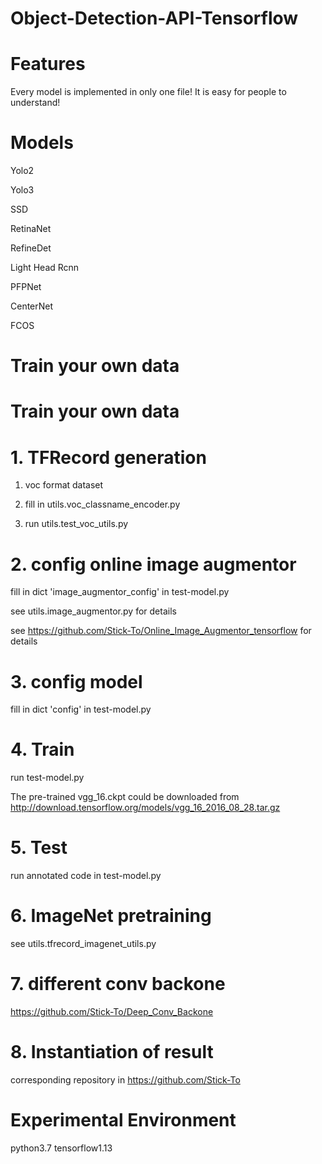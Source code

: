 # Object-Detection-API-Tensorflow

# Features
Every model is implemented in only one file!   It is easy for people to understand!

# Models

Yolo2

Yolo3

SSD

RetinaNet

RefineDet

Light Head Rcnn

PFPNet

CenterNet

FCOS

# Train your own data
# Train your own data
# 1. TFRecord generation

1) voc format dataset

2) fill in utils.voc_classname_encoder.py

3) run utils.test_voc_utils.py

# 2. config online image augmentor

fill in dict 'image_augmentor_config' in test-model.py

see utils.image_augmentor.py for details

see https://github.com/Stick-To/Online_Image_Augmentor_tensorflow for details
# 3. config model

fill in dict 'config' in test-model.py


# 4. Train
run test-model.py

The pre-trained vgg_16.ckpt could be downloaded from http://download.tensorflow.org/models/vgg_16_2016_08_28.tar.gz

# 5. Test
run annotated code in test-model.py

# 6. ImageNet pretraining
see utils.tfrecord_imagenet_utils.py

# 7. different conv backone
https://github.com/Stick-To/Deep_Conv_Backone

# 8. Instantiation of result 
 corresponding repository in https://github.com/Stick-To
 
# Experimental Environment
python3.7 tensorflow1.13
